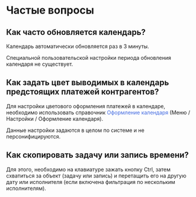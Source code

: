 ﻿# Частые вопросы

## Как часто обновляется календарь?

Календарь автоматически обновляется раз в 3 минуты.

Специальной пользовательской настройки периода обновления календаря не существует.

## Как задать цвет выводимых в календарь предстоящих платежей контрагентов?

Для настройки цветового оформления платежей в календаре, необходимо использовать справочник <span style="color:royalblue;">Оформление календаря</span> (Меню / Настройки / Оформление календаря).

Данные настройки задаются в целом по системе и не персонифицируются.

## Как скопировать задачу или запись времени?

Для этого, необходимо на клавиатуре зажать кнопку Ctrl, затем схватиться за объект (задачу или запись) и перетащить его на другую дату или исполнителя (если включена фильтрация по нескольким исполнителям).